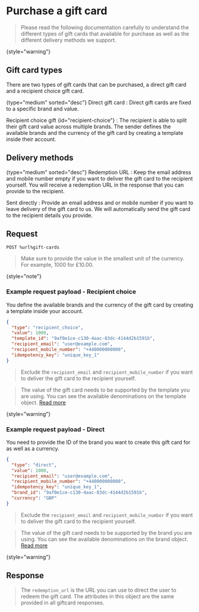 # Purchase a gift card

> Please read the following documentation carefully to understand the different types of gift cards that available for
> purchase as well as the different delivery methods we support.
>
{style="warning"}

## Gift card types

There are two types of gift cards that can be purchased, a direct gift card and a recipient choice gift card.

{type="medium" sorted="desc"}
Direct gift card
: Direct gift cards are fixed to a specific brand and value.

Recipient choice gift {id="recipient-choice"}
: The recipient is able to split their gift card value across multiple brands. The sender defines the available brands
and the currency of the gift card by creating a template inside their account.

## Delivery methods

{type="medium" sorted="desc"}
Redemption URL
: Keep the email address and mobile number empty if you want to deliver the gift card to the recipient yourself. You
will receive a redemption URL in the response that you can provide to the
recipient.

Sent directly
: Provide an email address and or mobile number if you want to leave delivery of the gift card to us. We will
automatically send the gift card to the recipient details you provide.

## Request

```http
POST %url%gift-cards
```

> Make sure to provide the value in the smallest unit of the currency. For example, 1000 for £10.00.
>
{style="note"}

### Example request payload - Recipient choice

You define the available brands and the currency of the gift card by creating a template inside your account.

```json
{
  "type": "recipient_choice",
  "value": 1000,
  "template_id": "9af0e1ce-c130-4aac-83dc-4144d2b1591b",
  "recipient_email": "user@example.com",
  "recipient_mobile_number": "+440000000000",
  "idempotency_key": "unique_key_1"
}
```

> Exclude the `recipient_email` and `recipient_mobile_number` if you want to deliver the gift card to the recipient
> yourself.

> The value of the gift card needs to be supported by the template you are using. You can see the available
> denominations on the template object. [Read more](Template-object.md#allowed_denominations)
>
{style="warning"}

### Example request payload - Direct

You need to provide the ID of the brand you want to create this gift card for as well as a currency.

```json
{
  "type": "direct",
  "value": 1000,
  "recipient_email": "user@example.com",
  "recipient_mobile_number": "+440000000000",
  "idempotency_key": "unique_key_1",
  "brand_id": "9af0e1ce-c130-4aac-83dc-4144d2b1591b",
  "currency": "GBP"
}
```

> Exclude the `recipient_email` and `recipient_mobile_number` if you want to deliver the gift card to the recipient
> yourself.

> The value of the gift card needs to be supported by the brand you are using. You can see the available
> denominations on the brand object. [Read more](Brand-object.md#allowed_denominations)
>
{style="warning"}

## Response

> The `redemption_url` is the URL you can use to direct the user to redeem the gift card.
> The attributes in this object are the same provided in all giftcard responses.
>

<include from="Gift-card-object.md" element-id="gift-card-object"></include>
